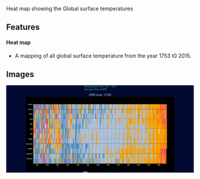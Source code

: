  Heat map showing the Global surface temperatures

## Features
  #### Heat map
* A mapping of all global surface temperature from the year 1753 t0 2015. 



## Images

![Standard Check](https://github.com/PanasheChimhina/HeatMap-Gobal-surface-temperatures/blob/main/images/map.png?raw=true)



